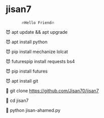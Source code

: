 # jisan7

           🔥Hello Friend🔥
 😈 apt update && apt upgrade
 
 😈 apt install python

 😈 pip install mechanize lolcat
 
 😈 futurespip install requests bs4
 
 😈 pip install futures
 
 😈 apt install git

 👿 git clone https://github.com/Jisan70/jisan7

 👿 cd jisan7

 👿 python jisan-ahamed.py
